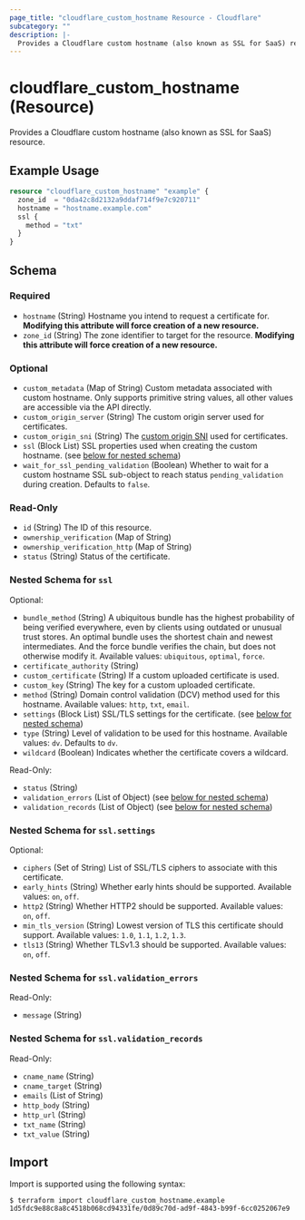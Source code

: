 ```yaml
---
page_title: "cloudflare_custom_hostname Resource - Cloudflare"
subcategory: ""
description: |-
  Provides a Cloudflare custom hostname (also known as SSL for SaaS) resource.
---
```


# cloudflare_custom_hostname (Resource)

Provides a Cloudflare custom hostname (also known as SSL for SaaS) resource.

## Example Usage

```terraform
resource "cloudflare_custom_hostname" "example" {
  zone_id  = "0da42c8d2132a9ddaf714f9e7c920711"
  hostname = "hostname.example.com"
  ssl {
    method = "txt"
  }
}
```
<!-- schema generated by tfplugindocs -->
## Schema

### Required

- `hostname` (String) Hostname you intend to request a certificate for. **Modifying this attribute will force creation of a new resource.**
- `zone_id` (String) The zone identifier to target for the resource. **Modifying this attribute will force creation of a new resource.**

### Optional

- `custom_metadata` (Map of String) Custom metadata associated with custom hostname. Only supports primitive string values, all other values are accessible via the API directly.
- `custom_origin_server` (String) The custom origin server used for certificates.
- `custom_origin_sni` (String) The [custom origin SNI](https://developers.cloudflare.com/ssl/ssl-for-saas/hostname-specific-behavior/custom-origin) used for certificates.
- `ssl` (Block List) SSL properties used when creating the custom hostname. (see [below for nested schema](#nestedblock--ssl))
- `wait_for_ssl_pending_validation` (Boolean) Whether to wait for a custom hostname SSL sub-object to reach status `pending_validation` during creation. Defaults to `false`.

### Read-Only

- `id` (String) The ID of this resource.
- `ownership_verification` (Map of String)
- `ownership_verification_http` (Map of String)
- `status` (String) Status of the certificate.

<a id="nestedblock--ssl"></a>
### Nested Schema for `ssl`

Optional:

- `bundle_method` (String) A ubiquitous bundle has the highest probability of being verified everywhere, even by clients using outdated or unusual trust stores. An optimal bundle uses the shortest chain and newest intermediates. And the force bundle verifies the chain, but does not otherwise modify it. Available values: `ubiquitous`, `optimal`, `force`.
- `certificate_authority` (String)
- `custom_certificate` (String) If a custom uploaded certificate is used.
- `custom_key` (String) The key for a custom uploaded certificate.
- `method` (String) Domain control validation (DCV) method used for this hostname. Available values: `http`, `txt`, `email`.
- `settings` (Block List) SSL/TLS settings for the certificate. (see [below for nested schema](#nestedblock--ssl--settings))
- `type` (String) Level of validation to be used for this hostname. Available values: `dv`. Defaults to `dv`.
- `wildcard` (Boolean) Indicates whether the certificate covers a wildcard.

Read-Only:

- `status` (String)
- `validation_errors` (List of Object) (see [below for nested schema](#nestedatt--ssl--validation_errors))
- `validation_records` (List of Object) (see [below for nested schema](#nestedatt--ssl--validation_records))

<a id="nestedblock--ssl--settings"></a>
### Nested Schema for `ssl.settings`

Optional:

- `ciphers` (Set of String) List of SSL/TLS ciphers to associate with this certificate.
- `early_hints` (String) Whether early hints should be supported. Available values: `on`, `off`.
- `http2` (String) Whether HTTP2 should be supported. Available values: `on`, `off`.
- `min_tls_version` (String) Lowest version of TLS this certificate should support. Available values: `1.0`, `1.1`, `1.2`, `1.3`.
- `tls13` (String) Whether TLSv1.3 should be supported. Available values: `on`, `off`.


<a id="nestedatt--ssl--validation_errors"></a>
### Nested Schema for `ssl.validation_errors`

Read-Only:

- `message` (String)


<a id="nestedatt--ssl--validation_records"></a>
### Nested Schema for `ssl.validation_records`

Read-Only:

- `cname_name` (String)
- `cname_target` (String)
- `emails` (List of String)
- `http_body` (String)
- `http_url` (String)
- `txt_name` (String)
- `txt_value` (String)

## Import

Import is supported using the following syntax:

```shell
$ terraform import cloudflare_custom_hostname.example 1d5fdc9e88c8a8c4518b068cd94331fe/0d89c70d-ad9f-4843-b99f-6cc0252067e9
```
